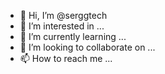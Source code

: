 - 👋 Hi, I’m @serggtech
- 👀 I’m interested in ...
- 🌱 I’m currently learning ...
- 💞️ I’m looking to collaborate on ...
- 📫 How to reach me ...

<!---
serggtech/serggtech is a ✨ special ✨ repository because its `README.md` (this file) appears on your GitHub profile.
You can click the Preview link to take a look at your changes.
--->
